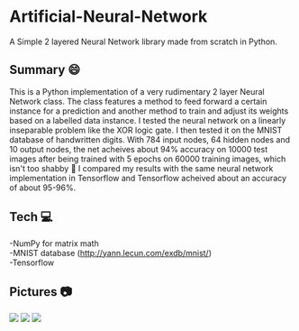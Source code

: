 # Artificial-Neural-Network
A Simple 2 layered Neural Network library made from scratch in Python.

## Summary 😄
This is a Python implementation of a very rudimentary 2 layer Neural Network class. The class features a method to feed forward a certain instance for a prediction and another method to train and adjust its weights based on a labelled data instance. I tested the neural network on a linearly inseparable problem like the XOR logic gate. I then tested it on the MNIST database of handwritten digits. With 784 input nodes, 64 hidden nodes and 10 output nodes, the net acheives about 94% accuracy on 10000 test images after being trained with 5 epochs on 60000 training images, which isn't too shabby 🤷 I compared my results with the same neural network implementation in Tensorflow and Tensorflow acheived about an accuracy of about 95-96%. 

## Tech 💻
-NumPy for matrix math <br />
-MNIST database (http://yann.lecun.com/exdb/mnist/)<br />
-Tensorflow

## Pictures 📷
![](images/xor.png)
![](images/mnist_nn.png)
![](images/mnist_tf.png)
